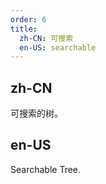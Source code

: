```yaml
---
order: 6
title:
  zh-CN: 可搜索
  en-US: searchable
---
```


## zh-CN

可搜索的树。

## en-US

Searchable Tree.
